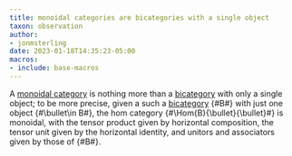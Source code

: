 ```yaml
---
title: monoidal categories are bicategories with a single object
taxon: observation
author:
- jonmsterling
date: 2023-01-18T14:35:23-05:00
macros: 
- include: base-macros
---
```


A [monoidal category](jms-000D) is nothing more than a [bicategory](jms-000E) with only a single object; to be more precise, given a such a [bicategory](jms-000E) {#B#} with just one object {#\bullet\in B#}, the hom category {#\Hom{B}{\bullet}{\bullet}#} is monoidal, with the tensor product given by horizontal composition, the tensor unit given by the horizontal identity, and unitors and associators given by those of {#B#}.
